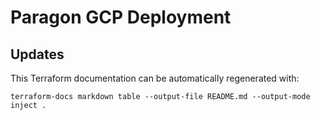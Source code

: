 # Paragon GCP Deployment

<!-- BEGIN_TF_DOCS -->
<!-- END_TF_DOCS -->

## Updates

This Terraform documentation can be automatically regenerated with:

```
terraform-docs markdown table --output-file README.md --output-mode inject .
```
